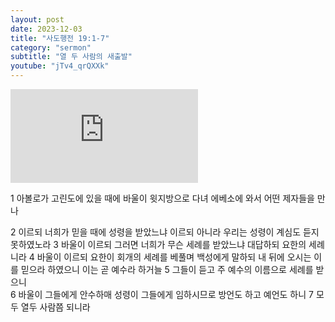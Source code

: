 ```yaml
---
layout: post
date: 2023-12-03
title: "사도행전 19:1-7"
category: "sermon"
subtitle: "열 두 사람의 새출발"
youtube: "jTv4_qrQXXk"
---
```


<div class="youtube margin-large">
    <iframe src="https://www.youtube.com/embed/jTv4_qrQXXk" title="YouTube video player" frameborder="0" allow="accelerometer; autoplay; clipboard-write; encrypted-media; gyroscope; picture-in-picture; web-share" allowfullscreen></iframe>
</div>

1 아볼로가 고린도에 있을 때에 바울이 윗지방으로 다녀 에베소에 와서 어떤 제자들을 만나

2 이르되 너희가 믿을 때에 성령을 받았느냐 이르되 아니라 우리는 성령이 계심도 듣지 못하였노라
3 바울이 이르되 그러면 너희가 무슨 세례를 받았느냐 대답하되 요한의 세례니라
4 바울이 이르되 요한이 회개의 세례를 베풀며 백성에게 말하되 내 뒤에 오시는 이를 믿으라 하였으니 이는 곧 예수라 하거늘
5 그들이 듣고 주 예수의 이름으로 세례를 받으니  
6 바울이 그들에게 안수하매 성령이 그들에게 임하시므로 방언도 하고 예언도 하니
7 모두 열두 사람쯤 되니라